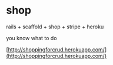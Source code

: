 shop
====

rails + scaffold + shop + stripe + heroku


you know what to do

[http://shoppingforcrud.herokuapp.com/](http://shoppingforcrud.herokuapp.com/)
